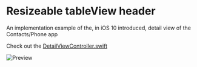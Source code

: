 # Resizeable tableView header

An implementation example of the, in iOS 10 introduced, detail view of the Contacts/Phone app 

Check out the [DetailViewController.swift](https://github.com/lukaswuerzburger/resizeable-tableview-header/blob/master/tableview-header/DetailViewController.swift)

![Preview](https://media.giphy.com/media/YuaQZXyf2akfu/giphy.gif)
